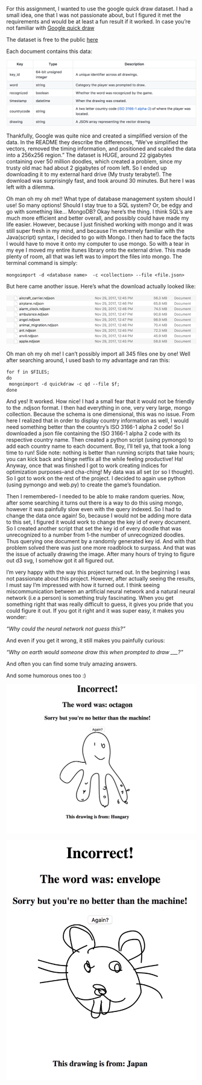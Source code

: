 For this assignment, I wanted to use the google quick draw dataset. I had a small idea, one that I was not passionate about, but I figured it met the requirements and would be at least a fun result if it worked.
In case you’re not familiar with [Google quick draw](https://quickdraw.withgoogle.com/)

The dataset is free to the public [here](https://github.com/googlecreativelab/quickdraw-dataset)

Each document contains this data:
<p align="center">
 <img src="images/data.png" alt="data">
</p>

Thankfully, Google was quite nice and created a simplified version of the data. In the README they describe the differences, “We've simplified the vectors, removed the timing information, and positioned and scaled the data into a 256x256 region.” 
The dataset is HUGE, around 22 gigabytes containing over 50 million doodles, which created a problem, since my trusty old mac had about 2 gigabytes of room left. So I ended up downloading it to my external hard drive (My trusty terabyte!). The download was surprisingly fast, and took around 30 minutes. 
But here I was left with a dilemma.

Oh man oh my oh me!! What type of database management system should I use! So many options! Should I stay true to a SQL system? Or, be edgy and go with something like… MongoDB? 
Okay here’s the thing. I think SQL’s are much more efficient and better overall, and possibly could have made my life easier. However, because I just finished working with mongo and it was still super fresh in my mind, and because I’m extremely familiar with the Java(script) syntax, I decided to go with Mongo. I then had to face the facts I would have to move it onto my computer to use mongo. So with a tear in my eye I moved my entire itunes library onto the external drive. This made plenty of room, all that was left was to import the files into mongo. The terminal command is simply: 

`mongoimport -d <database name>  -c <collection> --file <file.json>`

But here came another issue. Here’s what the download actually looked like: 
<p align="center">
 <img src="images/downloaded.png" alt="data">
</p>

Oh man oh my oh me! I can’t possibly import all 345 files one by one! 
Well after searching around, I used bash to my advantage and ran this:

```FILES=/Volumes/MyPassport/QuickDraw/simplified/*
for f in $FILES; 
do
 mongoimport -d quickdraw -c qd --file $f;
done
```

And yes! It worked. How nice! I had a small fear that it would not be friendly to the .ndjson format. I then had everything in one, very very large, mongo collection. Because the schema is one dimensional, this was no issue. From here I realized that in order to display country information as well, I would need something better than the country’s ISO 3166-1 alpha 2 code! So I downloaded a json file containing the ISO 3166-1 alpha 2 code with its respective country name. Then created a python script (using pymongo) to add each country name to each document. Boy, I’ll tell ya, that took a long time to run! Side note: nothing is better than running scripts that take hours; you can kick back and binge netflix all the while feeling productive! Ha! Anyway, once that was finished I got to work creating indices for optimization purposes–and cha-ching! My data was all set (or so I thought). So I got to work on the rest of the project. I decided to again use python (using pymongo and web.py) to create the game’s foundation. 


Then I remembered– I needed to be able to make random queries. Now, after some searching it turns out there is a way to do this using mongo, however it was painfully slow even with the query indexed. So I had to change the data once again! So, because I would not be adding more data to this set, I figured it would work to change the key id of every document. So I created another script that set the key id of every doodle that was unrecognized to a number from 1-the number of unrecognized doodles. Thus querying one document by a randomly generated key id. And with that problem solved there was just one more roadblock to surpass. And that was the issue of actually drawing the image.  After many hours of trying to figure out d3 svg, I somehow got it all figured out.


I’m very happy with the way this project turned out. In the beginning I was not passionate about this project. However, after actually seeing the results, I must say I’m impressed with how it turned out. I think seeing miscommunication between an artificial neural network and a natural neural network (i.e a person) is something truly fascinating. When you get something right that was really difficult to guess, it gives you pride that you could figure it out. If you got it right and it was super easy, it makes you wonder:

 _“Why could the neural network not guess this?”_ 
 
And even if you get it wrong, it still makes you painfully curious:

*“Why on earth would someone draw this when prompted to draw ___?"*

And often you can find some truly amazing answers. 

And some humorous ones too :)

<p align="center">
 <img src="images/octagon.png" alt="data">
</p>
<p align="center">
 <img src="images/envelope.png" alt="data">
</p>
